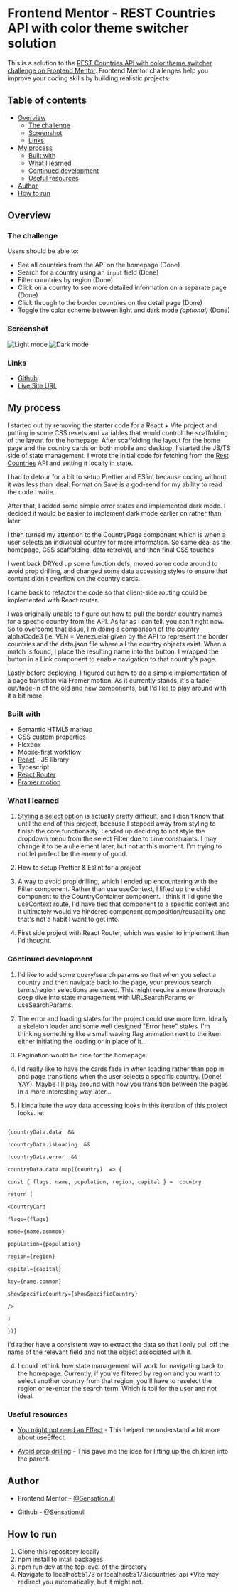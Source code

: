 # Frontend Mentor - REST Countries API with color theme switcher solution

This is a solution to the [REST Countries API with color theme switcher challenge on Frontend Mentor](https://www.frontendmentor.io/challenges/rest-countries-api-with-color-theme-switcher-5cacc469fec04111f7b848ca). Frontend Mentor challenges help you improve your coding skills by building realistic projects. 

## Table of contents

- [Overview](#overview)
  - [The challenge](#the-challenge)
  - [Screenshot](#screenshot)
  - [Links](#links)
- [My process](#my-process)
  - [Built with](#built-with)
  - [What I learned](#what-i-learned)
  - [Continued development](#continued-development)
  - [Useful resources](#useful-resources)
- [Author](#author)
- [How to run](How-to-run)

## Overview

### The challenge

Users should be able to:

- See all countries from the API on the homepage (Done)
- Search for a country using an `input` field (Done)
- Filter countries by region (Done)
- Click on a country to see more detailed information on a separate page (Done)
- Click through to the border countries on the detail page (Done)
- Toggle the color scheme between light and dark mode *(optional)* (Done)

### Screenshot

![Light mode](/assets/images/Light%20Mode.png)
![Dark mode](/assets/images/Dark%20Mode.png)

### Links

- [Github](https://github.com/Sensationull/countries-api)
- [Live Site URL](https://sensationull.github.io/countries-api/)

## My process

I started out by removing the starter code for a React + Vite project and putting in some CSS resets and variables that would control the scaffolding of the layout for the homepage. After scaffolding the layout for the home page and the country cards on both mobile and desktop, I started the JS/TS side of state management. I wrote the initial code for fetching from the [Rest Countries](https://restcountries.com/) API and setting it locally in state.

I had to detour for a bit to setup Prettier and ESlint because coding without it was less than ideal. Format on Save is a god-send for my ability to read the code I write. 

After that, I added some simple error states and implemented dark mode. I decided it would be easier to implement dark mode earlier on rather than later. 

I then turned my attention to the CountryPage component which is when a user selects an individual country for more information. So same deal as the homepage, CSS scaffolding, data retreival, and then final CSS touches

I went back DRYed up some function defs, moved some code around to avoid prop drilling, and changed some data accessing styles to ensure that content didn't overflow on the country cards. 

I came back to refactor the code so that client-side routing could be implemented with React router. 

I was originally unable to figure out how to pull the border country names for a specfic country from the API. As far as I can tell, you can't right now. So to overcome that issue,  I'm doing a comparison of the country alphaCode3 (ie. VEN = Venezuela) given by the API to represent the border countries and the data.json file where all the country objects exist. When a match is found, I place the resulting name into the button. I wrapped the button in a Link component to enable navigation to that country's page. 

Lastly before deploying, I figured out how to do a simple implementation of a page transition via Framer motion. As it currently stands, it's a fade-out/fade-in of the old and new components, but I'd like to play around with it a bit more.

### Built with

- Semantic HTML5 markup
- CSS custom properties
- Flexbox
- Mobile-first workflow
- [React](https://reactjs.org/) - JS library
- Typescript
- [React Router](https://reactrouter.com/home) 
- [Framer motion](https://motion.dev/)

###  What I learned

1. [Styling a select option](https://developer.mozilla.org/en-US/docs/Web/HTML/Element/select#:~:text=The%20%3Cselect%3E%20element%20is,WAI%2DARIA%20to%20provide%20semantics.) is actually pretty difficult, and I didn't know that until the end of this project, because I stepped away from styling to finish the core functionality. I ended up deciding to not style the dropdown menu from the select Filter due to time constraints. I may change it to be a ul element later, but not at this moment. I'm trying to not let perfect be the enemy of good.

2. How to setup Prettier & Eslint for a project

3. A way to avoid prop drilling, which I ended up encountering with the Filter component. Rather than use useContext, I lifted up the child component to the CountryContainer component. I think if I'd gone the useContext route, I'd have tied that component to a specific context and it ultimately would've hindered component composition/reusability and that's not a habit I want to get into.

4. First side project with React Router, which was easier to implement than I'd thought. 

###  Continued development

1. I'd like to add some query/search params so that when you select a country and then navigate back to the page, your previous search terms/region selections are saved. This might require a more thorough deep dive into state management with URLSearchParams or useSearchParams. 

2. The error and loading states for the project could use more love. Ideally a skeleton loader and some well designed "Error here" states. I'm thinking something like a small waving flag animation next to the item either initiating the loading or in place of it...

3. Pagination would be nice for the homepage.

4. I'd really like to have the cards fade in when loading rather than pop in and page transitions when the user selects a specific country. (Done! YAY). Maybe I'll play around with how you transition between the pages in a more interesting way later...

5. I kinda hate the way data accessing looks in this iteration of this project looks. ie:

```tsx

{countryData.data  &&

!countryData.isLoading  &&

!countryData.error  &&

countryData.data.map((country)  => {

const { flags, name, population, region, capital } =  country

return (

<CountryCard

flags={flags}

name={name.common}

population={population}

region={region}

capital={capital}

key={name.common}

showSpecificCountry={showSpecificCountry}

/>

)

})}

```

I'd rather have a consistent way to extract the data so that I only pull off the name of the relevant field and not the object associated with it.

4. I could rethink how state management will work for navigating back to the homepage. Currently, if you've filtered by region and you want to select another country from that region, you'll have to reselect the region or re-enter the search term. Which is toil for the user and not ideal. 

###  Useful resources

- [You might not need an Effect](https://react.dev/learn/you-might-not-need-an-effect) - This helped me understand a bit more about useEffect.

- [Avoid prop drilling](https://www.freecodecamp.org/news/avoid-prop-drilling-in-react/) - This gave me the idea for lifting up the children into the parent.

##  Author

- Frontend Mentor - [@Sensationull](https://www.frontendmentor.io/profile/Sensationull)

- Github - [@Sensationull](https://github.com/Sensationull)

## How to run

1. Clone this repository locally
2. npm install to intall packages
3. npm run dev at the top level of the directory
4. Navigate to localhost:5173 or localhost:5173/countries-api
  *Vite may redirect you automatically, but it might not.